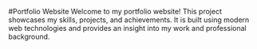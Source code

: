 #Portfolio Website
Welcome to my portfolio website! This project showcases my skills, projects, and achievements. It is built using modern web technologies and provides an insight into my work and professional background.
